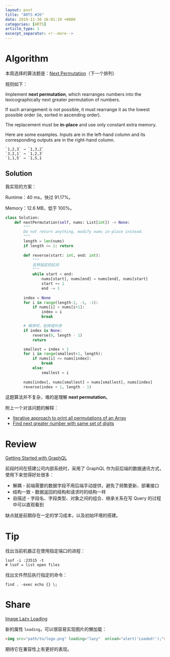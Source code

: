 ```yaml
---
layout: post
title: "ARTS #26"
date: 2019-11-30 16:01:19 +0800
categories: [ARTS]
article_type: 1
excerpt_separator: <!--more-->
---
```



# Algorithm

本周选择的算法题是：[Next Permutation](<https://leetcode.com/problems/next-permutation/>)（下一个排列）

<!--more-->

规则如下：

Implement **next permutation**, which rearranges numbers into the lexicographically next greater permutation of numbers.

If such arrangement is not possible, it must rearrange it as the lowest possible order (ie, sorted in ascending order).

The replacement must be **in-place** and use only constant extra memory.

Here are some examples. Inputs are in the left-hand column and its corresponding outputs are in the right-hand column.

```
`1,2,3` → `1,3,2`
`3,2,1` → `1,2,3`
`1,1,5` → `1,5,1
```

## Solution

我实现的方案：

Runtime：40 ms，快过 91.17%。

Memory：12.6 MB，低于 100%。

```python
class Solution:
    def nextPermutation(self, nums: List[int]) -> None:
        """
        Do not return anything, modify nums in-place instead.
        """
        length = len(nums)
        if length <= 1: return
        
        def reverse(start: int, end: int):
            """
            反转指定的区间
            """
            while start < end:
                nums[start], nums[end] = nums[end], nums[start]
                start += 1
                end -= 1
        
        index = None
        for i in range(length-2, -1, -1):
            if nums[i] < nums[i+1]:
                index = i
                break

        # 降序时，反转成升序
        if index is None:
            reverse(0, length - 1)
            return

        smallest = index + 1
        for i in range(smallest+1, length):
            if nums[i] <= nums[index]:
                break
            else:
                smallest = i
        
        nums[index], nums[smallest] = nums[smallest], nums[index]
        reverse(index + 1, length - 1)
```

这题算法并不复杂，难的是理解 **next permutation**。

附上一个对该问题的解释：

- [Iterative approach to print all permutations of an Array](https://www.geeksforgeeks.org/iterative-approach-to-print-all-permutations-of-an-array/)
- [Find next greater number with same set of digits](https://www.geeksforgeeks.org/find-next-greater-number-set-digits/)


# Review

[Getting Started with GraphQL](https://davidwalsh.name/getting-started-with-graphql)

前段时间在搭建公司内部系统时，采用了 GraphQL 作为前后端的数据通讯方式，使用下来觉得好处很多：

- 解耦 - 前端需要的数据字段不用后端手动提供，避免了频繁更新、部署接口
- 结构一致 - 数据返回的结构和请求时的结构一样
- 自描述 - 字段名、字段类型、对象之间的组合、继承关系在写 Query 的过程中可以直观看到

缺点就是前期存在一定的学习成本，以及初始环境的搭建。

# Tip

找出当前机器正在使用指定端口的进程：

```shell
lsof -i :23515 -t
# lsof = list open files
```

找出文件然后执行指定的命令：

```shell
find . -exec echo {} \;
```

# Share

[Image Lazy Loading](https://davidwalsh.name/loading-lazy)

新的属性 `loading`，可以很容易实现图片的懒加载：

```html
<img src="path/to/logo.png" loading="lazy"  onload="alert('Loaded!');">
```

期待它在兼容性上有更好的表现。

